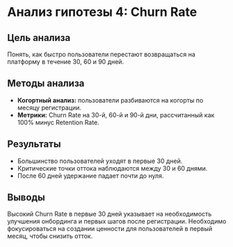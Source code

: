 # Анализ гипотезы 4: Churn Rate

## Цель анализа
Понять, как быстро пользователи перестают возвращаться на платформу в течение 30, 60 и 90 дней.

## Методы анализа
- **Когортный анализ:** пользователи разбиваются на когорты по месяцу регистрации.
- **Метрики:** Churn Rate на 30-й, 60-й и 90-й дни, рассчитанный как 100% минус Retention Rate.

## Результаты
- Большинство пользователей уходят в первые 30 дней.
- Критические точки оттока наблюдаются между 30 и 60 днями.
- После 60 дней удержание падает почти до нуля.

## Выводы
Высокий Churn Rate в первые 30 дней указывает на необходимость улучшения онбординга и первых шагов после регистрации. Необходимо фокусироваться на создании ценности для пользователей в первый месяц, чтобы снизить отток.
